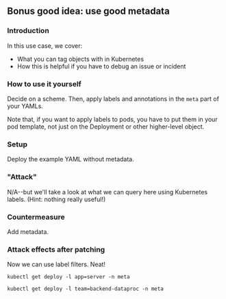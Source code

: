 ## Bonus good idea: use good metadata

### Introduction
In this use case, we cover:
 - What you can tag objects with in Kubernetes
 - How this is helpful if you have to debug an issue or incident

### How to use it yourself
Decide on a scheme. Then, apply labels and annotations
in the `meta` part of your YAMLs.

Note that, if you want to apply labels to pods, you have to
put them in your pod template, not just on the Deployment
or other higher-level object.

### Setup
Deploy the example YAML without metadata.

### "Attack"
N/A--but we'll take a look at what we can query here
using Kubernetes labels. (Hint: nothing really useful!)

### Countermeasure
Add metadata.

### Attack effects after patching
Now we can use label filters. Neat!

`kubectl get deploy -l app=server -n meta`

`kubectl get deploy -l team=backend-dataproc -n meta`
